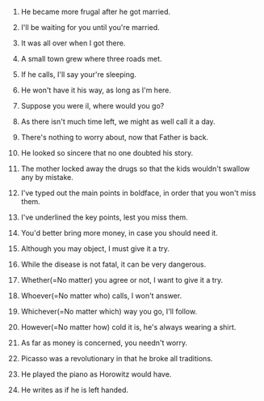 1. He became more frugal after he got married.
2. I'll be waiting for you until you're married.
3. It was all over when I got there.
4. A small town grew where three roads met.

5. If he calls, I'll say your're sleeping.
6. He won't have it his way, as long as I'm here.
7. Suppose you were il, where would you go?

8. As there isn't much time left, we might as well call it a day.
9. There's nothing to worry about, now that Father is back.
10. He looked so sincere that no one doubted his story.

11. The mother locked away the drugs so that the kids wouldn't swallow any by mistake.
12. I've typed out the main points in boldface, in order that you won't miss them.
13. I've underlined the key points, lest you miss them.
14. You'd better bring more money, in case you should need it.

15. Although you may object, I must give it a try.
16. While the disease is not fatal, it can be very dangerous.
17. Whether(=No matter) you agree or not, I want to give it a try.
18. Whoever(=No matter who) calls, I won't answer.
19. Whichever(=No matter which) way you go, I'll follow.
20. However(=No matter how) cold it is, he's always wearing a shirt.

21. As far as money is concerned, you needn't worry.
22. Picasso was a revolutionary in that he broke all traditions.

23. He played the piano as Horowitz would have.
24. He writes as if he is left handed.
